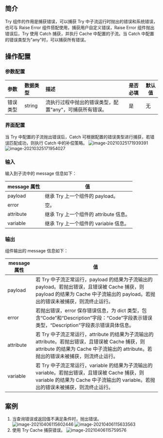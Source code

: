 

## 简介

Try 组件的作用是捕获错误，可以捕获 Try 中子流运行时抛出的错误和系统错误，也可与 Raise Error 组件搭配使用，捕获用户自定义错误，Raise Error 组件抛出错误后，Try 使用 Catch 捕获，并执行 Cache 中配置的子流。当 Catch 中配置的错误类型为"any"时，可以捕获所有错误。

## 操作配置

### 参数配置

| 参数     | 数据类型 | 描述                                                  | 是否必填 | 默认值 |
| :------- | :------- | :---------------------------------------------------- | :------- | ------ |
| 错误类型 | string   | 流执行过程中抛出的错误类型，配置"any"，可捕获所有错误。 | 是       | 无     |

### 界面配置
当 Try 中配置的子流抛出错误后，Catch 可根据配置的错误类型进行捕获，若错误匹配成功，则执行 Catch 中的补偿策略。
![image-20210325171939391](https://main.qcloudimg.com/raw/cd27e7606d8bc4128a75c606909e2153/image-20210325171939391.png)
![image-20210325171954027](https://main.qcloudimg.com/raw/4aafc76d0f160bda633a24cb44b20134/image-20210325171954027.png)

### 输入
输入到子流中的 message 信息如下：

| message 属性 | 值                               |
| ----------- | -------------------------------- |
| payload     | 继承 Try 上一个组件的 payload。       |
| error       | 空。                               |
| attribute   | 继承 Try 上一个组件的 attribute 信息。 |
| variable    | 继承 Try 上一个组件的 variable 信息。  |

### 输出

组件输出的 message 信息如下：

| message 属性 | 值                                                           |
| ----------- | ------------------------------------------------------------ |
| payload     | 若 Try 中子流正常运行，payload 的结果为子流输出的 payload。若抛出错误，且错误被 Cache 捕获，则 payload 的结果为 Cache 中子流输出的 payload。若抛出的错误未被捕获，则流终止运行。 |
| error       | 若抛出错误，error 保存错误信息，为 dict 类型，包含“Code”和“Description”字段：“Code”字段表示错误类型，“Description”字段表示错误具体信息。 |
| attribute   | 若 Try 中子流正常运行，attribute 的结果为子流输出的 attribute。若抛出错误，且错误被 Cache 捕获，则 attribute 的结果为 Cache 中子流输出的 attribute。若抛出的错误未被捕获，则流终止运行。 |
| variable    | 若 Try 中子流正常运行，variable 的结果为子流输出的 variable。若抛出错误，且错误被 Cache 捕获，则 variable 的结果为 Cache 中子流输出的 variable。若抛出的错误未被捕获，则流终止运行。 |

## 案例
1. 当查询错误或返回值不满足条件时，抛出错误。
   ![image-20210406115602446](https://main.qcloudimg.com/raw/88e7d3834d0d3078946f177561523ad2/image-20210406115602446.png)
   ![image-20210406115633563](https://main.qcloudimg.com/raw/00bde90f83b8b3967ff089b2f3ec2d22/image-20210406115633563.png)
2. 使用 Try Cache 捕获错误。
   ![image-20210406115759576](https://main.qcloudimg.com/raw/26c58fd377be5ea4364282e0e918498d/image-20210406115759576.png)
